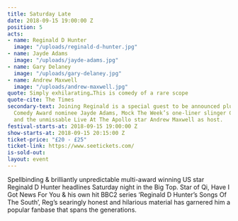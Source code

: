 ```yaml
---
title: Saturday Late
date: 2018-09-15 19:00:00 Z
position: 5
acts:
- name: Reginald D Hunter
  image: "/uploads/reginald-d-hunter.jpg"
- name: Jayde Adams
  image: "/uploads/jayde-adams.jpg"
- name: Gary Delaney
  image: "/uploads/gary-delaney.jpg"
- name: Andrew Maxwell
  image: "/uploads/andrew-maxwell.jpg"
quote: Simply exhilarating…This is comedy of a rare scope
quote-cite: The Times
secondary-text: Joining Reginald is a special guest to be announced plus Edinburgh
  Comedy Award nominee Jayde Adams, Mock The Week’s one-liner slinger Gary Delaney
  and the unmissable Live At The Apollo star Andrew Maxwell as host.
festival-starts-at: 2018-09-15 19:00:00 Z
show-starts-at: 2018-09-15 20:15:00 Z
ticket-price: "£20 - £25"
ticket-link: https://www.seetickets.com/
is-sold-out: 
layout: event
---
```


Spellbinding & brilliantly unpredictable multi-award winning US star Reginald D Hunter headlines Saturday night in the Big Top. Star of Qi, Have I Got News For You & his own hit BBC2 series ‘Reginald D Hunter’s Songs Of The South’, Reg’s searingly honest and hilarious material has garnered him a popular fanbase that spans the generations.
